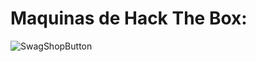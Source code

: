 # Maquinas de Hack The Box:


![SwagShopButton](https://user-images.githubusercontent.com/103068924/170582056-fdeabff6-9361-4e74-b124-324263d7360b.png)
